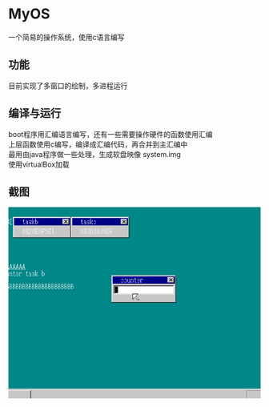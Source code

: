 # MyOS
一个简易的操作系统，使用c语言编写
## 功能
目前实现了多窗口的绘制，多进程运行
## 编译与运行
boot程序用汇编语言编写，还有一些需要操作硬件的函数使用汇编
<br>上层函数使用c编写，编译成汇编代码，再合并到主汇编中
<br>最用由java程序做一些处理，生成软盘映像 system.img
<br>使用virtualBox加载
## 截图
![](https://github.com/nh632343/hello_world/blob/master/myos.png)<br>


